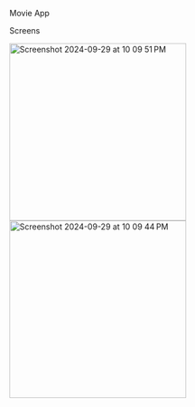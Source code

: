 Movie App

Screens



<img width="313" alt="Screenshot 2024-09-29 at 10 09 51 PM" src="https://github.com/user-attachments/assets/91aee643-d511-4db9-b167-0fb1b206a8a8">    <img width="313" alt="Screenshot 2024-09-29 at 10 09 44 PM" src="https://github.com/user-attachments/assets/b5435106-6bfa-4d6c-a003-47baf2a1cb79">

